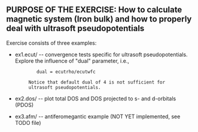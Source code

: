 PURPOSE OF THE EXERCISE:
How to calculate magnetic system (Iron bulk) and how to properly deal
with ultrasoft pseudopotentials
---------------------------------------------------------------------


Exercise consists of three examples:

* ex1.ecut/ -- convergence tests specific for ultrasoft pseudopotentials.
               Explore the influence of "dual" parameter, i.e.,

	          dual = ecutrho/ecutwfc

	       Notice that default dual of 4 is not sufficient for
	       ultrasoft pseudopotentials.


* ex2.dos/ -- plot total DOS and DOS projected to s- and d-orbitals (PDOS)


* ex3.afm/ -- antiferomegantic example (NOT YET implemented, see TODO file)

